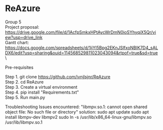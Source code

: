 # ReAzure
Group 5  \
Project proposal: https://drive.google.com/file/d/1AcfpSmkxHPtAycWrDmN0ioSYhyqiX5Qr/view?usp=drive_link  \
Gantt chart: https://docs.google.com/spreadsheets/d/1ijYl5Bpg2EKnJSlfxoNBIK7D4_sALDX6/edit?usp=sharing&ouid=114568529811023043094&rtpof=true&sd=true  \


Pre-requisites

Step 1. git clone https://github.com/ivnjlsjnr/ReAzure  \
Step 2. cd ReAzure  \
Step 3. Create a virtual environment  \
Step 4. pip install "Requirements.txt"  \
Step 5. Run main.py




Troubleshooting Issues encountered:
"libmpv.so.1: cannot open shared object file: No such file or directory"
solution: 
sudo apt update
sudo apt install libmpv-dev libmpv2
sudo ln -s /usr/lib/x86_64-linux-gnu/libmpv.so /usr/lib/libmpv.so.1

